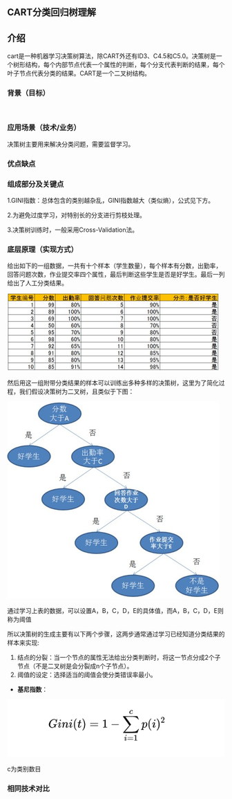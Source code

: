 ## CART分类回归树理解

## 介绍

cart是一种机器学习决策树算法，除CART外还有ID3、C4.5和C5.0。决策树是一个树形结构，每个内部节点代表一个属性的判断，每个分支代表判断的结果，每个叶子节点代表分类的结果。CART是一个二叉树结构。

### 背景（目标）

​	

### 应用场景（技术/业务）

决策树主要用来解决分类问题，需要监督学习。

### 优点缺点



### 组成部分及关键点

1.GINI指数：总体包含的类别越杂乱，GINI指数越大（类似熵），公式见下方。

2.为避免过度学习，对特别长的分支进行剪枝处理。

3.决策树训练时，一般采用Cross-Validation法。

### 底层原理（实现方式）

给出如下的一组数据，一共有十个样本（学生数量），每个样本有分数，出勤率，回答问题次数，作业提交率四个属性，最后判断这些学生是否是好学生。最后一列给出了人工分类结果。

![img](机器学习.assets/v2-ed38beb4538a90f2b961233b18acc1ca_1440w.jpg)

然后用这一组附带分类结果的样本可以训练出多种多样的决策树，这里为了简化过程，我们假设决策树为二叉树，且类似于下图：

![img](机器学习.assets/v2-8f6407e5ab5a58b2913aef6a332090f6_1440w.jpg)

通过学习上表的数据，可以设置A，B，C，D，E的具体值，而A，B，C，D，E则称为阈值

所以决策树的生成主要有以下两个步骤，这两步通常通过学习已经知道分类结果的样本来实现:

1. 结点的分裂：当一个节点的属性无法给出分类判断时，将这一节点分成2个子节点（不是二叉树是会分裂成n个子节点）。
2. 阈值的设定：选择适当的阈值会使分类错误率最小。



- **基尼指数**：

![image-20201230172309850](机器学习.assets/image-20201230172309850.png)

c为类别数目



### 相同技术对比

